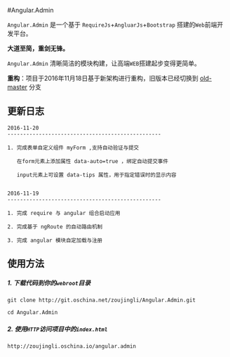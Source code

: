 #Angular.Admin

`Angular.Admin` 是一个基于 `RequireJs`+`AngluarJs`+`Bootstrap` 搭建的`Web`前端开发平台。

**大道至简，重剑无锋。**

`Angular.Admin` 清晰简洁的模块构建，让高端`WEB`搭建起步变得更简单。

**重构**：项目于2016年11月18日基于新架构进行重构，旧版本已经切换到 [old-master](https://git.oschina.net/zoujingli/Angular.Admin/tree/old-master/) 分支

更新日志
--
```
2016-11-20
-------------------------------------------------

1. 完成表单自定义组件 myForm ,支持自动验证与提交
   
   在form元素上添加属性 data-auto=true ，绑定自动提交事件
   
   input元素上可设置 data-tips 属性，用于指定错误时的显示内容


2016-11-19
-------------------------------------------------

1. 完成 require 与 angular 组合启动应用

2. 完成基于 ngRoute 的自动路由机制

3. 完成 angular 模块自定加载与注册

``` 

使用方法
--
##### 1. 下载代码到你的`webroot`目录
```shell
git clone http://git.oschina.net/zoujingli/Angular.Admin.git

cd Angular.Admin
```

##### 2. 使用`HTTP`访问项目中的`index.html`
```link
http://zoujingli.oschina.io/angular.admin
```